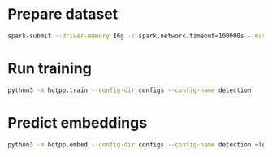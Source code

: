 # Prepare dataset
```bash
spark-submit --driver-memory 16g -c spark.network.timeout=100000s --master local[16] ./scripts/make-dataset.py
```

# Run training
```bash
python3 -m hotpp.train --config-dir configs --config-name detection
```

# Predict embeddings
```bash
python3 -m hotpp.embed --config-dir configs --config-name detection ~logger +embeddings_path=embeddings-last-1000.pkl trainer.devices=1 ~data_module.train_params'
```
